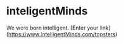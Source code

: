 # inteligentMinds
We were born intelligent.
[Enter your link}
(https://www.IntelligentMinds.com/topsters)
